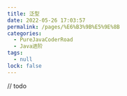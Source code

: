 ```yaml
---
title: 泛型
date: 2022-05-26 17:03:57
permalink: /pages/%E6%B3%9B%E5%9E%8B
categories: 
  - PureJavaCoderRoad
  - Java进阶
tags: 
  - null
lock: false
---
```


// todo